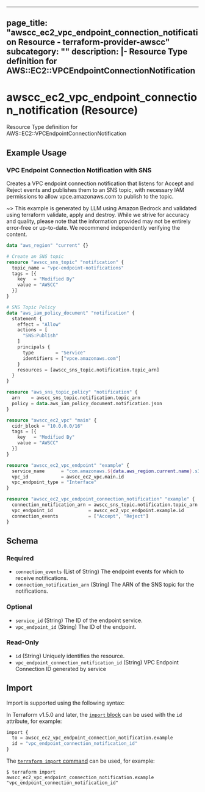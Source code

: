 
---
page_title: "awscc_ec2_vpc_endpoint_connection_notification Resource - terraform-provider-awscc"
subcategory: ""
description: |-
  Resource Type definition for AWS::EC2::VPCEndpointConnectionNotification
---

# awscc_ec2_vpc_endpoint_connection_notification (Resource)

Resource Type definition for AWS::EC2::VPCEndpointConnectionNotification

## Example Usage

### VPC Endpoint Connection Notification with SNS

Creates a VPC endpoint connection notification that listens for Accept and Reject events and publishes them to an SNS topic, with necessary IAM permissions to allow vpce.amazonaws.com to publish to the topic.

~> This example is generated by LLM using Amazon Bedrock and validated using terraform validate, apply and destroy. While we strive for accuracy and quality, please note that the information provided may not be entirely error-free or up-to-date. We recommend independently verifying the content.

```terraform
data "aws_region" "current" {}

# Create an SNS topic
resource "awscc_sns_topic" "notification" {
  topic_name = "vpc-endpoint-notifications"
  tags = [{
    key   = "Modified By"
    value = "AWSCC"
  }]
}

# SNS Topic Policy
data "aws_iam_policy_document" "notification" {
  statement {
    effect = "Allow"
    actions = [
      "SNS:Publish"
    ]
    principals {
      type        = "Service"
      identifiers = ["vpce.amazonaws.com"]
    }
    resources = [awscc_sns_topic.notification.topic_arn]
  }
}

resource "aws_sns_topic_policy" "notification" {
  arn    = awscc_sns_topic.notification.topic_arn
  policy = data.aws_iam_policy_document.notification.json
}

resource "awscc_ec2_vpc" "main" {
  cidr_block = "10.0.0.0/16"
  tags = [{
    key   = "Modified By"
    value = "AWSCC"
  }]
}

resource "awscc_ec2_vpc_endpoint" "example" {
  service_name      = "com.amazonaws.${data.aws_region.current.name}.s3"
  vpc_id            = awscc_ec2_vpc.main.id
  vpc_endpoint_type = "Interface"
}

resource "awscc_ec2_vpc_endpoint_connection_notification" "example" {
  connection_notification_arn = awscc_sns_topic.notification.topic_arn
  vpc_endpoint_id             = awscc_ec2_vpc_endpoint.example.id
  connection_events           = ["Accept", "Reject"]
}
```

<!-- schema generated by tfplugindocs -->
## Schema

### Required

- `connection_events` (List of String) The endpoint events for which to receive notifications.
- `connection_notification_arn` (String) The ARN of the SNS topic for the notifications.

### Optional

- `service_id` (String) The ID of the endpoint service.
- `vpc_endpoint_id` (String) The ID of the endpoint.

### Read-Only

- `id` (String) Uniquely identifies the resource.
- `vpc_endpoint_connection_notification_id` (String) VPC Endpoint Connection ID generated by service

## Import

Import is supported using the following syntax:

In Terraform v1.5.0 and later, the [`import` block](https://developer.hashicorp.com/terraform/language/import) can be used with the `id` attribute, for example:

```terraform
import {
  to = awscc_ec2_vpc_endpoint_connection_notification.example
  id = "vpc_endpoint_connection_notification_id"
}
```

The [`terraform import` command](https://developer.hashicorp.com/terraform/cli/commands/import) can be used, for example:

```shell
$ terraform import awscc_ec2_vpc_endpoint_connection_notification.example "vpc_endpoint_connection_notification_id"
```
